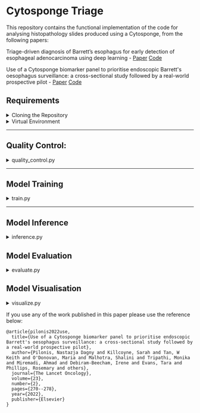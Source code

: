 # Cytosponge Triage

This repository contains the functional implementation of the code for analysing histopathology slides produced using a Cytosponge, from the following papers: 

Triage-driven diagnosis of Barrett’s esophagus for early detection of esophageal adenocarcinoma using deep learning - [Paper](https://www.nature.com/articles/s41591-021-01287-9) [Code](https://github.com/markowetzlab/cytosponge-triage)

Use of a Cytosponge biomarker panel to prioritise endoscopic Barrett's oesophagus surveillance: a cross-sectional study followed by a real-world prospective pilot - [Paper](https://doi.org/10.1016/S1470-2045(21)00667-7) [Code](https://github.com/markowetzlab/barretts-progression-detection)

## Requirements

<details>
<summary> Cloning the Repository </summary>

To copy this repository into your local workspace you can copy one of the functions using the green Code button at the top of this page or alternatively copy the below command:
```
git clone https://github.com/markowetzlab/slide-classifier.git
```
</details>

<details>
<summary>Virtual Environment</summary>
To use this software, it is recommended you use a virtual or conda environment. 

For a virtual environment, you can follow the below intructions using virtualenv and requirements.txt.
```
virtualenv -p python3 <name of env>
source <name of env>/bin/activate
pip install -r requirements.txt
```

Alternatively, you can first install anaconda and create a virtual environment using the below commands:
```
conda create -y --name <name of env>
conda activate <name of env>
conda install -c conda-forge --file conda_requirements.txt
```
Finally, as Slidl is not available through conda:
```
pip install slidl
```

</details>

***

## Quality Control:

<details>
<summary>quality_control.py</summary>

This file interprets the suitability of a given cytosponge slide from a patient. This code takes in a H&E or TFF3 slide and outputs a count for the number of target tiles and secondary tiles as well as an optional annotation file for viewing.

Arguments:
```
--description, takes a String to save the location of results to, defaults to triage

--stain, "he" or "tff3" - Flag to specify the type of data being used
--labels, CSV file containing pathologist ground truth

--network, defaults to VGG 16, specify architecture to use: see models for available
--model_path, path to stored model weights

--slide_path, Path to Slide(s) location/root folder
--format, WSI Extension name, default is .ndpi
--tile_size, Size of tile to generate for model input, default is 400 pixels
--overlap, Fraction of tile edge to extract with overlapping neighboring tiles
--foreground_only, Flag to detect foreground of slide and only perform analysis on tissue
```

If you use this code please cite the original paper using the citation below:
```
@article{gehrung2021triage,
  title={Triage-driven diagnosis of Barrett’s esophagus for early detection of esophageal adenocarcinoma using deep learning},
  author={Gehrung, Marcel and Crispin-Ortuzar, Mireia and Berman, Adam G and O’Donovan, Maria and Fitzgerald, Rebecca C and Markowetz, Florian},
  journal={Nature medicine},
  volume={27},
  number={5},
  pages={833--841},
  year={2021},
  publisher={Nature Publishing Group US New York}
}
```
</details>

***

## Model Training

<details>
<summary>train.py</summary>

</details>

***

## Model Inference
<details>
<summary>inference.py</summary>

</details>

## Model Evaluation
<details>
<summary>evaluate.py</summary>

</details>

## Model Visualisation
<details>
<summary>visualize.py</summary>

</details>

If you use any of the work published in this paper please use the reference below:
```
@article{pilonis2022use,
  title={Use of a Cytosponge biomarker panel to prioritise endoscopic Barrett's oesophagus surveillance: a cross-sectional study followed by a real-world prospective pilot},
  author={Pilonis, Nastazja Dagny and Killcoyne, Sarah and Tan, W Keith and O'Donovan, Maria and Malhotra, Shalini and Tripathi, Monika and Miremadi, Ahmad and Debiram-Beecham, Irene and Evans, Tara and Phillips, Rosemary and others},
  journal={The Lancet Oncology},
  volume={23},
  number={2},
  pages={270--278},
  year={2022},
  publisher={Elsevier}
}
```
